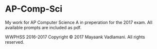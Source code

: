 # AP-Comp-Sci
My work for AP Computer Science A in preperation for the 2017 exam. 
All available prompts are included as pdf. 

WWPHSS 2016-2017
Copyright &copy; 2017 Mayaank Vadlamani. All rights reserved. 
